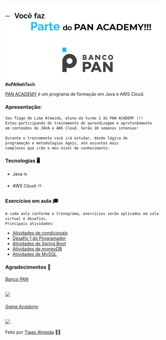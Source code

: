 
![PanAcademy](https://github.com/tiagodalmeida87/BancoPan_Tiago/blob/main/src/image/parte_pan_academy.jpg)
**#oPANehTech**

[PAN ACADEMY](https://bancopan.corporate.gama.academy/) é um programa de formação em Java e AWS Cloud.

### Apresentação:
    Sou Tiago de Lima Almeida, aluno da turma 1 do PAN ACADEMY !!!
    Estou participando do treinamento de aprendizagem e aprofundamento
    em conteúdos de JAVA e AWS Cloud. Serão 10 semanas intensas!

    Durante o treinamento você irá estudar, desde lógica de
    programação e metodologias ágeis, até assuntos mais
    complexos que irão o meu nível de conhecimento.

### Tecnologias 🖥️
  - Java ☕

  - AWS Cloud ⛅

###  Exercícios em aula 🎓

    A cada aula conforme o Cronograma, exercícios serão aplicados em sala virtual e desafios.
    Principais atividades:

   - [Atividades de condicionais](https://github.com/tiagodalmeida87/BancoPan_Tiago/tree/main/Condicionais/src)
   - [Desafio 1 do Programador](https://github.com/tiagodalmeida87/desafio-1-do-programador-panacademy)
   - [Atividades de Spring Boot](https://github.com/tiagodalmeida87/Banco_Pan_Repository/tree/main/pananatomy)
   - [Atividades de mongoDB](https://github.com/tiagodalmeida87/Banco_Pan_Repository/tree/main/tarefa_mongodb)
   - [Atividades de MySQL](https://github.com/tiagodalmeida87/Banco_Pan_Repository/tree/main/MySQL%20Workbench)

### Agradecimentos 👏    

###### [Banco PAN](https://www.bancopan.com.br/)
![](https://user-images.githubusercontent.com/92064386/138007193-47cac947-928e-4909-a299-0ae99b35eed9.png)


###### [Gama Academy](https://www.gama.academy/)
![](https://user-images.githubusercontent.com/92064386/138007156-3ae6e393-a770-4bf7-85cb-9f9d390fb118.png)


Feito por [Tiago Almeida](https://github.com/tiagodalmeida87) 🧑‍💻